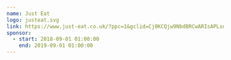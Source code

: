 ```yaml
---
name: Just Eat
logo: justeat.svg
link: https://www.just-eat.co.uk/?ppc=1&gclid=Cj0KCQjw9NbdBRCwARIsAPLsnFbSbit__aV9HSSS4qwMjr_FbSHNX6V7uZTVS6MpB611ye6OHxH-pnAaAk6sEALw_wcB
sponsor:
  - start: 2018-09-01 01:00:00
    end: 2019-09-01 01:00:00
---
```

